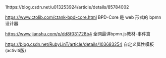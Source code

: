 1https://blog.csdn.net/u013253924/article/details/85784002


https://www.ctolib.com/ctank-bpd-core.html    BPD-Core 是 web 形式的 bpmn 设计器

https://www.jianshu.com/p/dd8f031728b4 全网最详bpmn.js教材-事件篇

https://blog.csdn.net/RubyLinT/article/details/103683254   自定义属性模板(activiti版)
